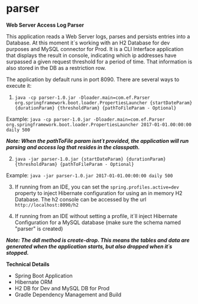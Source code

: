 # parser
**Web Server Access Log Parser**

This application reads a Web Server logs, parses and persists entries into a Database. At this moment it´s working with an H2 Database for dev purposes and MySQL connector for Prod. It is a CLI Interface application that displays the result in console, indicating which ip addresses have surpassed a given request threshold for a period of time. That information is also stored in the DB as a restriction row.

The application by default runs in port 8090. There are several ways to execute it:


1) ```java -cp parser-1.0.jar -Dloader.main=com.ef.Parser org.springframework.boot.loader.PropertiesLauncher {startDateParam} {durationParam} {thresholdParam} {pathToFileParam - Optional}```

Example:
```java -cp parser-1.0.jar -Dloader.main=com.ef.Parser org.springframework.boot.loader.PropertiesLauncher 2017-01-01.00:00:00 daily 500```

**_Note: When the pathToFile param isnt´t provided, the application will run parsing and access log that resides in the classpath._**

2) ```java -jar parser-1.0.jar {startDateParam} {durationParam} {thresholdParam} {pathToFileParam - Optional}```

Example:
```java -jar parser-1.0.jar 2017-01-01.00:00:00 daily 500```

3) If running from an IDE, you can set the ```spring.profiles.active=dev``` property to inject Hibernate configuration for using an in memory H2 Database. The h2 console can be accessed by the url ```http://localhost:8090/h2```

4) If running from an IDE without setting a profile, it´ll inject Hibernate Configuration for a MySQL database (make sure the schema named "parser" is created)

**_Note: The ddl method is create-drop. This means the tables and data are generated when the application starts, but also dropped when it´s stopped._**

**Technical Details**
- Spring Boot Application
- Hibernate ORM
- H2 DB for Dev and MySQL DB for Prod
- Gradle Dependency Management and Build
